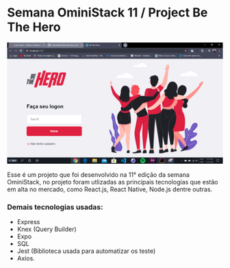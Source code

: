 # Semana OminiStack 11 / Project Be The Hero

![](/images_project_complete/home_page.png)

Esse é um projeto que foi desenvolvido na 11° edição da semana OminiStack, no projeto foram utlizadas as principais tecnologias que estão em alta no mercado, como React.js, React Native, Node.js dentre outras.

### Demais tecnologias usadas: 
- Express
- Knex (Query Builder)
- Expo
- SQL
- Jest (Biblioteca usada para automatizar os teste)
- Axios.
